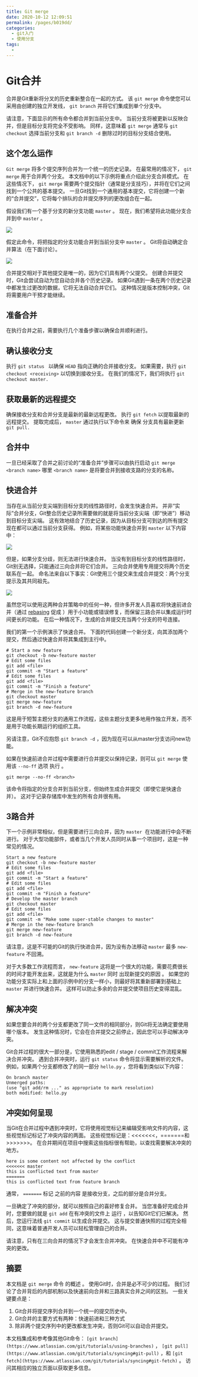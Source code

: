 ```yaml
---
title: Git merge
date: 2020-10-12 12:09:51
permalink: /pages/b019dd/
categories:
  - git入门
  - 使用分支
tags:
  - 
---
```

# Git合并

合并是Git重新将分叉的历史重新整合在一起的方式。 该 `git merge` 命令使您可以采用由创建的独立开发线， `git branch` 并将它们集成到单个分支中。

请注意，下面显示的所有命令都合并到当前分支中。 当前分支将被更新以反映合并，但是目标分支将完全不受影响。 同样，这意味着 `git merge` 通常与 `git checkout` 选择当前分支和 `git branch -d` 删除过时的目标分支结合使用。

## 这个怎么运作

`Git merge` 将多个提交序列合并为一个统一的历史记录。 在最常用的情况下， `git merge` 用于合并两个分支。 本文档中的以下示例将重点介绍此分支合并模式。 在这些情况下， `git merge` 需要两个提交指针（通常是分支技巧），并将在它们之间找到一个公共的基本提交。 一旦Git找到一个通用的基本提交，它将创建一个新的“合并提交”，它将每个排队的合并提交序列的更改组合在一起。

假设我们有一个基于分支的新分支功能 `master` 。 现在，我们希望将此功能分支合并到中 `master` 。

![](https://wac-cdn.atlassian.com/dam/jcr:86eba9ec-9391-45ea-800a-948cec1f2ed7/Branch-2.png?cdnVersion=1084)

假定此命令，将把指定的分支功能合并到当前分支中 `master` 。 Git将自动确定合并算法（在下面讨论）。

![](https://wac-cdn.atlassian.com/dam/jcr:83323200-3c57-4c29-9b7e-e67e98745427/Branch-1.png?cdnVersion=1084)

合并提交相对于其他提交是唯一的，因为它们具有两个父提交。 创建合并提交时，Git会尝试自动为您自动合并各个历史记录。 如果Git遇到一条在两个历史记录中都发生过更改的数据，它将无法自动合并它们。 这种情况是版本控制冲突，Git将需要用户干预才能继续。

## 准备合并

在执行合并之前，需要执行几个准备步骤以确保合并顺利进行。

## 确认接收分支

执行 `git status ` 以确保 `HEAD` 指向正确的合并接收分支。 如果需要，执行 `git checkout <receiving>` 以切换到接收分支。 在我们的情况下，我们将执行 `git checkout master.`

## 获取最新的远程提交

确保接收分支和合并分支是最新的最新远程更改。 执行 `git fetch` 以提取最新的远程提交。 提取完成后， `master` 通过执行以下命令来 确保 分支具有最新更新 `git pull.`

## 合并中

一旦已经采取了合并之前讨论的“准备合并”步骤可以由执行启动 `git merge <branch name>` 哪里 `<branch name>` 是将要合并到接收支路的分支的名称。

## 快进合并

当存在从当前分支尖端到目标分支的线性路径时，会发生快速合并。 并非“实际”合并分支，Git整合历史记录所需要做的就是将当前分支尖端（即“快进”）移动到目标分支尖端。 这有效地结合了历史记录，因为从目标分支可到达的所有提交现在都可以通过当前分支获得。 例如，将某些功能快速合并到 `master` 以下内容中：

![](https://wac-cdn.atlassian.com/dam/jcr:b87df050-2a3a-4f17-bb80-43c5217b4947/07%20(1).svg?cdnVersion=1084)

但是，如果分支分歧，则无法进行快速合并。 当没有到目标分支的线性路径时，Git别无选择，只能通过三向合并将它们合并。 三向合并使用专用提交将两个历史联系在一起。 命名法来自以下事实：Git使用三个提交来生成合并提交：两个分支提示及其共同祖先。

![](https://wac-cdn.atlassian.com/dam/jcr:91b1bdf5-fda3-4d20-b108-0bb9eea402b2/08.svg?cdnVersion=1084)

虽然您可以使用这两种合并策略中的任何一种，但许多开发人员喜欢将快速前进合并（通过 [rebasing](https://www.atlassian.com/git/tutorials/rewriting-history/git-rebase) 促成 ）用于小功能或错误修复，而保留三路合并以集成运行时间更长的功能。 在后一种情况下，生成的合并提交充当两个分支的符号连接。

我们的第一个示例演示了快速合并。 下面的代码创建一个新分支，向其添加两个提交，然后通过快速合并将其集成到主行中。

```
# Start a new feature
git checkout -b new-feature master
# Edit some files
git add <file>
git commit -m "Start a feature"
# Edit some files
git add <file>
git commit -m "Finish a feature"
# Merge in the new-feature branch
git checkout master
git merge new-feature
git branch -d new-feature

```

这是用于短暂主题分支的通用工作流程，这些主题分支更多地用作独立开发，而不是用于功能长期运行的组织工具。

另请注意，Git不应抱怨 `git branch -d` ，因为现在可以从master分支访问new功能。

如果在快速前进合并过程中需要进行合并提交以保持记录，则可以 `git merge` 使用该 `--no-ff` 选项 执行 。

```
git merge --no-ff <branch>

```

该命令将指定的分支合并到当前分支，但始终生成合并提交（即使它是快速合并）。 这对于记录存储库中发生的所有合并很有用。

## 3路合并

下一个示例非常相似，但是需要进行三向合并，因为 `master`  在功能进行中会不断进行。 对于大型功能部件，或者当几个开发人员同时从事一个项目时，这是一种常见的情况。

```
Start a new feature
git checkout -b new-feature master
# Edit some files
git add <file>
git commit -m "Start a feature"
# Edit some files
git add <file>
git commit -m "Finish a feature"
# Develop the master branch
git checkout master
# Edit some files
git add <file>
git commit -m "Make some super-stable changes to master"
# Merge in the new-feature branch
git merge new-feature
git branch -d new-feature
```

请注意，这是不可能的Git的执行快进合并，因为没有办法移动 `master` 最多 `new-feature` 不回溯。

对于大多数工作流程而言， `new-feature` 这将是一个很大的功能，需要花费很长的时间才能开发出来，这就是为什么 `master` 同时 出现新提交的原因 。 如果您的功能分支实际上和上面的示例中的分支一样小，则最好将其重新部署到基础上 `master` 并进行快速合并。 这样可以防止多余的合并提交使项目历史变得混乱。

## 解决冲突

如果您要合并的两个分支都更改了同一文件的相同部分，则Git将无法确定要使用哪个版本。 发生这种情况时，它会在合并提交之前停止，因此您可以手动解决冲突。

Git合并过程的很大一部分是，它使用熟悉的edit / stage / commit工作流程来解决合并冲突。 遇到合并冲突时，运行 `git status` 命令将显示需要解析的文件。 例如，如果两个分支都修改了的同一部分 `hello.py` ，您将看到类似以下内容：

```
On branch master
Unmerged paths:
(use "git add/rm ..." as appropriate to mark resolution)
both modified: hello.py

```

## 冲突如何呈现

当Git在合并过程中遇到冲突时，它将使用视觉标记来编辑受影响文件的内容，这些视觉标记标记了冲突内容的两面。 这些视觉标记是：<<<<<<<，=======和>>>>>>>。 在合并期间在项目中搜索这些指标很有帮助，以查找需要解决冲突的地方。

```
here is some content not affected by the conflict
<<<<<<< master
this is conflicted text from master
=======
this is conflicted text from feature branch

```

通常， `=======` 标记 之前的内容 是接收分支，之后的部分是合并分支。

一旦确定了冲突的部分，就可以按照自己的喜好修复合并。 当您准备好完成合并时，您要做的就是 `git add` 在有冲突的文件上 运行 ，以告知Git它们已解决。 然后，您运行法线 `git commit` 以生成合并提交。 这与提交普通快照的过程完全相同，这意味着普通开发人员可以轻松管理自己的合并。

请注意，只有在三向合并的情况下才会发生合并冲突。 在快速合并中不可能有冲突的更改。

## 摘要

本文档是 `git merge` 命令 的概述 。 使用Git时，合并是必不可少的过程。 我们讨论了合并背后的内部机制以及快速前向合并和三路真实合并之间的区别。 一些关键要点是：

1.  Git合并将提交序列合并到一个统一的提交历史中。
2.  Git合并的主要方式有两种：快速前进和三种方式
3.  除非两个提交序列中的更改都发生冲突，否则Git可以自动合并提交。

本文档集成和参考像其他Git命令： `[git branch](https://www.atlassian.com/git/tutorials/using-branches)` ， `[git pull](https://www.atlassian.com/git/tutorials/syncing#git-pull)` ，和 `[git fetch](https://www.atlassian.com/git/tutorials/syncing#git-fetch)` 。 访问其相应的独立页面以获取更多信息。
